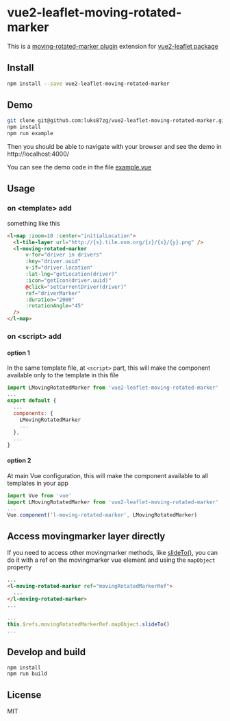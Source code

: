 # vue2-leaflet-moving-rotated-marker

This is a [moving-rotated-marker plugin](https://github.com/luks87zg/Leaflet.MovingRotatedMarker) extension for [vue2-leaflet package](https://github.com/KoRiGaN/Vue2Leaflet)

## Install
```bash
npm install --save vue2-leaflet-moving-rotated-marker
```

## Demo

```bash
git clone git@github.com:luks87zg/vue2-leaflet-moving-rotated-marker.git
npm install
npm run example
```

Then you should be able to navigate with your browser and see the demo in http://localhost:4000/

You can see the demo code in the file [example.vue](example.vue)

## Usage

### on &lt;template&gt; add

something like this
```html
<l-map :zoom=10 :center="initialLocation">
  <l-tile-layer url="http://{s}.tile.osm.org/{z}/{x}/{y}.png" />
  <l-moving-rotated-marker
      v-for="driver in drivers"
      :key="driver.uuid"
      v-if="driver.location"
      :lat-lng="getLocation(driver)"
      :icon="getIcon(driver.uuid)"
      @click="setCurrentDriver(driver)"
      ref="driverMarker"
      :duration="2000"
      :rotationAngle="45"
  />
</l-map>
```
### on &lt;script&gt; add

#### option 1

In the same template file, at `<script>` part, this will make the component available only to the template in this file

```js
import LMovingRotatedMarker from 'vue2-leaflet-moving-rotated-marker'
...
export default {
  ...
  components: {
    LMovingRotatedMarker
    ...
  },
  ...
}
```
#### option 2

At main Vue configuration, this will make the component available to all templates in your app
```js
import Vue from 'vue'
import LMovingRotatedMarker from 'vue2-leaflet-moving-rotated-marker'
...
Vue.component('l-moving-rotated-marker', LMovingRotatedMarker)
```

## Access movingmarker layer directly

If you need to access other movingmarker methods, like [slideTo()](https://gitlab.com/movingmarker/Leaflet.Marker.SlideTo), you can do it with a ref on the movingmarker vue element and using the `mapObject` property

```html
...
<l-moving-rotated-marker ref="movingRotatedMarkerRef">
  ...
</l-moving-rotated-marker>
...
```
```js
...
this.$refs.movingRotatedMarkerRef.mapObject.slideTo()
...
```


## Develop and build

    npm install
    npm run build


## License

MIT

